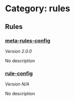 # Category: rules

## Rules

### [meta-rules-config](../rules/meta-rules-config.md)
*Version 2.0.0*

No description


### [rule-config](../rules/rule-config.md)
*Version N/A*

No description

